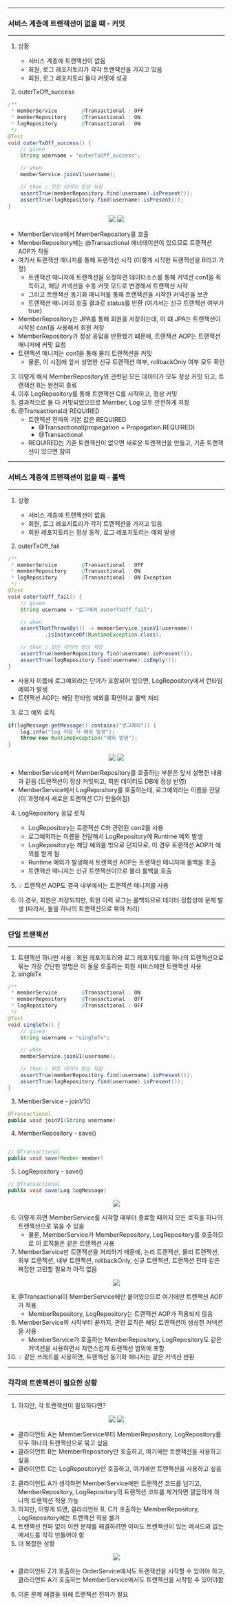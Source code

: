 -----
### 서비스 계층에 트랜잭션이 없을 떄 - 커밋
-----
1. 상황
   - 서비스 계층에 트랜잭션이 없음
   - 회원, 로그 레포지토리가 각각 트랜잭션을 가지고 있음
   - 회원, 로그 레포지토리 둘다 커밋에 성공

2. outerTxOff_success
```java
/**
 * memberService        @Transactional : OFF
 * memberRepository     @Transactional : ON
 * logRepository        @Transactional : ON
 */
@Test
void outerTxOff_success() {
    // given
    String username = "outerTxOff_success";

    // when
    memberService.joinV1(username);

    // then : 모든 데이터 정상 저장
    assertTrue(memberRepository.find(username).isPresent());
    assertTrue(logRepository.find(username).isPresent());
}
```

<div align="center">
<img src="https://github.com/user-attachments/assets/3c422317-03fe-4e6b-8305-6bd700aeefdd">
<img src="https://github.com/user-attachments/assets/c0f1ce46-c974-486a-b8cc-eeb33205245b">
</div>

  - MemberService에서 MemberRepository를 호출
  - MemberRepository에는 @Transactional 애너테이션이 있으므로 트랜잭션 AOP가 작동
  - 여기서 트랜잭션 매니저를 통해 트랜잭션 시작 (이렇게 시작한 트랜잭션을 B라고 가정)
    + 트랜잭션 매니저에 트랜잭션을 요청하면 데이터소스를 통해 커넥션 con1을 획득하고, 해당 커넥션을 수동 커밋 모드로 변경해서 트랜잭션 시작
    + 그리고 트랜잭션 동기화 매니저를 통해 트랜잭션을 시작한 커넥션을 보관
    + 트랜잭션 매니저의 호출 결과로 status를 반환 (여기서는 신규 트랜잭션 여부가 true)
  - MemberRepository는 JPA를 통해 회원을 저장하는데, 이 떄 JPA는 트랜잭션이 시작된 con1을 사용해서 회원 저장
  - MemberRepository가 정상 응답을 반환했기 떄문에, 트랜잭션 AOP는 트랜잭션 매니저에 커밋 요청
  - 트랜잭션 매니저는 con1을 통해 물리 트랜잭션을 커밋
    + 물론, 이 시점에 앞서 설명한 신규 트랜잭션 여부, rollbackOnly 여부 모두 확인

3. 이렇게 해서 MemberRepository와 관련된 모든 데이터가 모두 정상 커밋 되고, 트랜잭션 B는 완전히 종료
4. 이후 LogRepository를 통해 트랜잭션 C를 시작하고, 정상 커밋
5. 결과적으로 둘 다 커밋되었으므로 Member, Log 모두 안전하게 저장
6. @Transactional과 REQUIRED
   - 트랜잭션 전파의 기본 값은 REQUIRED
     + @Transactional(propagation = Propagation.REQUIRED)
     + @Transactional
   - REQUIRED는 기존 트랜잭션이 없으면 새로운 트랜잭션을 만들고, 기존 트랜잭션이 있으면 참여

-----
### 서비스 계층에 트랜잭션이 없을 떄 - 롤백
-----
1. 상황
   - 서비스 계층에 트랜잭션이 없음
   - 회원, 로그 레포지토리가 각각 트랜잭션을 가지고 있음
   - 회원 레포지토리는 정상 동작, 로그 레포지토리는 예외 발생

2. outerTxOff_fail
```java
/**
 * memberService        @Transactional : OFF
 * memberRepository     @Transactional : ON
 * logRepository        @Transactional : ON Exception
 */
@Test
void outerTxOff_fail() {
    // given
    String username = "로그예외_outerTxOff_fail";

    // when
    assertThatThrownBy(() -> memberService.joinV1(username))
            .isInstanceOf(RuntimeException.class);

    // then : 모든 데이터 정상 저장
    assertTrue(memberRepository.find(username).isPresent());
    assertTrue(logRepository.find(username).isEmpty());
}
```
  - 사용자 이름에 로그예외라는 단어가 포함되어 있으면, LogRepository에서 런타임 예외가 발생
  - 트랜잭션 AOP는 해당 런타임 예외를 확인하고 롤백 처리

3. 로그 예외 로직
```java
if(logMessage.getMessage().contains("로그예외")) {
    log.info("log 저장 시 예외 발생");
    throw new RuntimeException("예외 발생");
}
```

<div align="center">
<img src="https://github.com/user-attachments/assets/4ae9d0c8-a45d-4964-b84c-80a5b618fec1">
<img src="https://github.com/user-attachments/assets/20469504-ccf8-4ff7-b70f-c3ea01d3999e">
</div>

  - MemberService에서 MemberRepository를 호출하는 부분은 앞서 설명한 내용과 같음 (트랜잭션이 정상 커밋되고, 회원 데이터도 DB에 정상 반영)
  - MemberService에서 LogRepository를 호출하는데, 로그예외라는 이름을 전달 (이 과정에서 새로운 트랜잭션 C가 만들어짐)

4. LogRepository 응답 로직
   - LogRepository는 트랜잭션 C와 관련된 con2를 사용
   - 로그예외라는 이름을 전달해서 LogRepository에 Runtime 예외 발생
   - LogRepository는 해당 예외를 밖으로 던지므로, 이 경우 트랜잭션 AOP가 예외를 받게 됨
   - Runtime 예외가 발생해서 트랜잭션 AOP는 트랜잭션 매니저에 롤백을 호출
   - 트랜잭션 매니저는 신규 트랜잭션이므로 물리 롤백을 호출

5. 💡 트랜잭션 AOP도 결국 내부에서는 트랜잭션 매니저를 사용
6. 이 경우, 회원은 저장되지만, 회원 이력 로그는 롤백되므로 데이터 정합성에 문제 발생 (따라서, 둘을 하나의 트랜잭션으로 묶어 처리)

-----
### 단일 트랜잭션
-----
1. 트랜잭션 하나만 사용 : 회원 레포지토리와 로그 레포지토리를 하나의 트랜잭션으로 묶는 가장 간단한 방법은 이 둘을 호출하는 회원 서비스에만 트랜잭션 사용
2. singleTx
```java
/**
 * memberService        @Transactional : ON
 * memberRepository     @Transactional : OFF
 * logRepository        @Transactional : OFF
 */
@Test
void singleTx() {
    // given
    String username = "singleTx";

    // when
    memberService.joinV1(username);

    // then : 모든 데이터 정상 저장
    assertTrue(memberRepository.find(username).isPresent());
    assertTrue(logRepository.find(username).isPresent());
}
```

3. MemberService - joinV1()
```java
@Transactional
public void joinV1(String username)
```

4. MemberRepository - save()
```java

// @Transactional
public void save(Member member)
```

5. LogRepository - save()
```java
// @Transactional
public void save(Log logMessage)
```
<div align="center">
<img src="https://github.com/user-attachments/assets/12273a2f-34f1-483c-aa63-df5d33db126c">
</div>

6. 이렇게 하면 MemberService를 시작할 때부터 종료할 때까지 모든 로직을 하나의 트랜잭션으로 묶을 수 있음
   - 물론, MemberService가 MemberRepository, LogRepository를 호출하므로 이 로직들은 같은 트랜잭션 사용
7. MemberService만 트랜잭션을 처리하기 때문에, 논리 트랜잭션, 물리 트랜잭션, 외부 트랜잭션, 내부 트랜잭션, rollbackOnly, 신규 트랜잭션, 트랜잭션 전파 같은 복잡한 고민할 필요가 아직 없음

<div align="center">
<img src="https://github.com/user-attachments/assets/8451a51d-3584-4509-976e-3b8bd3d2b682">
</div>

8. @Transactional이 MemberService에만 붙어있으므로 여기에만 트랜잭션 AOP가 적용
   - MemberRepository, LogRepository는 트랜잭션 AOP가 적용되지 않음
9. MemberService의 시작부터 끝까지, 관련 로직은 해당 트랜잭션이 생성한 커넥션을 사용
   - MemberService가 호출하는 MemberRepository, LogRepository도 같은 커넥션을 사용하면서 자연스럽게 트랜잭션 범위에 포함
10. 💡 같은 쓰레드를 사용하면, 트랜잭션 동기화 매니저는 같은 커넥션 반환

-----
### 각각의 트랜잭션이 필요한 상황
-----
1. 하지만, 각 트랜잭션이 필요하다면?
<div align="center">
<img src="https://github.com/user-attachments/assets/436209f3-acfb-4ed8-8c8f-0171f66d337f">
<img src="https://github.com/user-attachments/assets/53b723fe-a5e6-485b-b989-6dcccb7f30ec">
</div>

  - 클라이언트 A는 MemberService부터 MemberRepository, LogRepository를 모두 하나의 트랜잭션으로 묶고 싶음
  - 클라이언트 B는 MemberRepository만 호출하고, 여기에만 트랜잭션을 사용하고 싶음
  - 클라이언트 C는 LogRepository만 호출하고, 여기에만 트랜잭션을 사용하고 싶음

2. 클라이언트 A가 생각하면 MemberService에만 트랜잭션 코드를 남기고, MemberRepository, LogRepository의 트랜잭션 코드를 제거하면 깔끔하게 하나의 트랜잭션 적용 가능
3. 하지만, 이렇게 되면, 클라리언트 B, C가 호출하는 MemberRepository, LogRepository에는 트랜잭션 적용 불가
4. 트랜잭션 전파 없이 이런 문제를 해결하려면 아마도 트랜잭션이 있는 메서드와 없는 메서드를 각각 만들어야 함
5. 더 복잡한 상황
<div align="center">
<img src="https://github.com/user-attachments/assets/348c645f-2770-4e9b-953c-3e171532db2e">
</div>

  - 클라이언트 Z가 호출하는 OrderService에서도 트랜잭션을 시작할 수 있어야 하고, 클라리언트 A가 호출하는 MemberService에서도 트랜잭션을 시작할 수 있어야함

6. 이론 문제 해결을 위해 트랜잭션 전파가 필요
